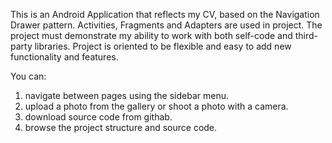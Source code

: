 This is an Android Application that reflects my CV, based on the Navigation Drawer pattern. Activities, Fragments and Adapters are used in project. The project must demonstrate my ability to work with both self-code and third-party libraries. Project is oriented to be flexible and easy to add new functionality and features.

You can:

1. navigate between pages using the sidebar menu.
2. upload a photo from the gallery or shoot a photo with a camera.
3. download source code from githab.
4. browse the project structure and source code.
